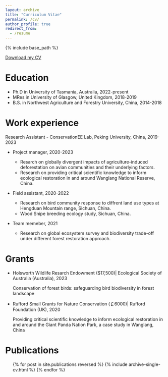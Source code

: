 ```yaml
---
layout: archive
title: "Curriculum Vitae"
permalink: /cv/
author_profile: true
redirect_from:
  - /resume
---
```


{% include base_path %}

<a href="../files/CV_WangWeiyi_202402.pdf" target="_blank" rel="noopener noreferrer">Download my CV</a>



Education
======
* Ph.D in University of Tasmania, Australia, 2022-present
* MRes in University of Glasgow, United Kingdom, 2018-2019
* B.S. in Northwest Agriculture and Forestry University, China, 2014-2018

Work experience
======
Research Assistant - ConservationEE Lab, Peking University, China, 2019-2023
* Project manager, 2020-2023
  * Resarch on globally divergent impacts of agriculture-induced deforestation on avian communities and their underlying factors.
  * Research on providing critical scientific knowledge to inform ecological restoration in and around Wanglang National Reserve, China.

* Field assistant, 2020-2022
  * Research on bird community response to diffrent land use types at Hengduan Mountain range, Sichuan, China.
  * Wood Snipe breeding ecology study, Sichuan, China.
    
* Team memeber, 2021
  * Research on global ecosystem survey and biodiversity trade-off under different forest restoration approach.

Grants
======
* Holsworth Wildlife Resarch Endowment ($17,500)| Ecological Society of Australia (Australia), 2023
  
  Conservation of forest birds: safeguarding bird biodiversity in forest landscape
  
* Rufford Small Grants for Nature Conservation (￡6000)| Rufford Foundation (UK), 2020
  
  Providing critical scientific knowledge to inform ecological restoration in and around the Giant Panda Nation Park, a case study in Wanglang, China

Publications
======
  <ul>{% for post in site.publications reversed %}
    {% include archive-single-cv.html %}
  {% endfor %}</ul>
  

 

